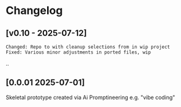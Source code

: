 # Changelog

## [v0.10 - 2025-07-12]

    Changed: Repo to with cleanup selections from in wip project 
    Fixed: Various minor adjustments in ported files, wip

..

## [0.0.01 2025-07-01] 
Skeletal prototype created via Ai Promptineering e.g. "vibe coding"
